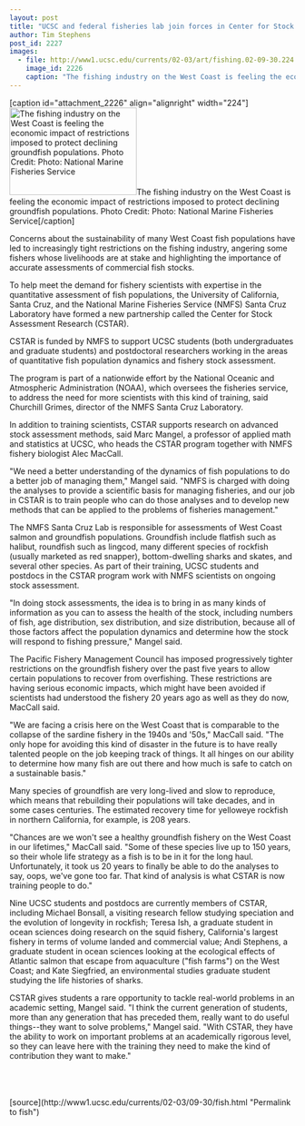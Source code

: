 ```yaml
---
layout: post
title: "UCSC and federal fisheries lab join forces in Center for Stock Assessment Research"
author: Tim Stephens
post_id: 2227
images:
  - file: http://www1.ucsc.edu/currents/02-03/art/fishing.02-09-30.224.jpg
    image_id: 2226
    caption: "The fishing industry on the West Coast is feeling the economic impact of restrictions imposed to protect declining groundfish populations. Photo Credit: Photo: National Marine Fisheries Service"
---
```


[caption id="attachment_2226" align="alignright" width="224"]<a href="http://localhost/mysite/wp-content/uploads/2002/09/fishing.02-09-30.224.jpg"><img class="size-full wp-image-2226" src="http://localhost/mysite/wp-content/uploads/2002/09/fishing.02-09-30.224.jpg" alt="The fishing industry on the West Coast is feeling the economic impact of restrictions imposed to protect declining groundfish populations. Photo Credit: Photo: National Marine Fisheries Service" width="224" height="154" /></a>The fishing industry on the West Coast is feeling the economic impact of restrictions imposed to protect declining groundfish populations. Photo Credit: Photo: National Marine Fisheries Service[/caption]
<p>
  Concerns about the sustainability of many West Coast fish populations have led to increasingly tight restrictions on the fishing industry, angering some fishers whose livelihoods are at stake and highlighting the importance of accurate assessments of commercial fish stocks.
</p>
<p>
  To help meet the demand for fishery scientists with expertise in the quantitative assessment of fish populations, the University of California, Santa Cruz, and the National Marine Fisheries Service (NMFS) Santa Cruz Laboratory have formed a new partnership called the Center for Stock Assessment Research (CSTAR).
</p>
<p>
  CSTAR is funded by NMFS to support UCSC students (both undergraduates and graduate students) and postdoctoral researchers working in the areas of quantitative fish population dynamics and fishery stock assessment.
</p>
<p>
  The program is part of a nationwide effort by the National Oceanic and Atmospheric Administration (NOAA), which oversees the fisheries service, to address the need for more scientists with this kind of training, said Churchill Grimes, director of the NMFS Santa Cruz Laboratory.
</p>
<p>
  In addition to training scientists, CSTAR supports research on advanced stock assessment methods, said Marc Mangel, a professor of applied math and statistics at UCSC, who heads the CSTAR program together with NMFS fishery biologist Alec MacCall.
</p>
<p>
  "We need a better understanding of the dynamics of fish populations to do a better job of managing them," Mangel said. "NMFS is charged with doing the analyses to provide a scientific basis for managing fisheries, and our job in CSTAR is to train people who can do those analyses and to develop new methods that can be applied to the problems of fisheries management."
</p>
<p>
  The NMFS Santa Cruz Lab is responsible for assessments of West Coast salmon and groundfish populations. Groundfish include flatfish such as halibut, roundfish such as lingcod, many different species of rockfish (usually marketed as red snapper), bottom-dwelling sharks and skates, and several other species. As part of their training, UCSC students and postdocs in the CSTAR program work with NMFS scientists on ongoing stock assessment.
</p>
<p>
  "In doing stock assessments, the idea is to bring in as many kinds of information as you can to assess the health of the stock, including numbers of fish, age distribution, sex distribution, and size distribution, because all of those factors affect the population dynamics and determine how the stock will respond to fishing pressure," Mangel said.
</p>
<p>
  The Pacific Fishery Management Council has imposed progressively tighter restrictions on the groundfish fishery over the past five years to allow certain populations to recover from overfishing. These restrictions are having serious economic impacts, which might have been avoided if scientists had understood the fishery 20 years ago as well as they do now, MacCall said.
</p>
<p>
  "We are facing a crisis here on the West Coast that is comparable to the collapse of the sardine fishery in the 1940s and '50s," MacCall said. "The only hope for avoiding this kind of disaster in the future is to have really talented people on the job keeping track of things. It all hinges on our ability to determine how many fish are out there and how much is safe to catch on a sustainable basis."
</p>
<p>
  Many species of groundfish are very long-lived and slow to reproduce, which means that rebuilding their populations will take decades, and in some cases centuries. The estimated recovery time for yelloweye rockfish in northern California, for example, is 208 years.
</p>
<p>
  "Chances are we won't see a healthy groundfish fishery on the West Coast in our lifetimes," MacCall said. "Some of these species live up to 150 years, so their whole life strategy as a fish is to be in it for the long haul. Unfortunately, it took us 20 years to finally be able to do the analyses to say, oops, we've gone too far. That kind of analysis is what CSTAR is now training people to do."
</p>
<p>
  Nine UCSC students and postdocs are currently members of CSTAR, including Michael Bonsall, a visiting research fellow studying speciation and the evolution of longevity in rockfish; Teresa Ish, a graduate student in ocean sciences doing research on the squid fishery, California's largest fishery in terms of volume landed and commercial value; Andi Stephens, a graduate student in ocean sciences looking at the ecological effects of Atlantic salmon that escape from aquaculture ("fish farms") on the West Coast; and Kate Siegfried, an environmental studies graduate student studying the life histories of sharks.
</p>
<p>
  CSTAR gives students a rare opportunity to tackle real-world problems in an academic setting, Mangel said. "I think the current generation of students, more than any generation that has preceded them, really want to do useful things--they want to solve problems," Mangel said. "With CSTAR, they have the ability to work on important problems at an academically rigorous level, so they can leave here with the training they need to make the kind of contribution they want to make."<br>
  <br>
  <br>
  <br>

</p>
<p>

</p>
[source](http://www1.ucsc.edu/currents/02-03/09-30/fish.html "Permalink to fish")
